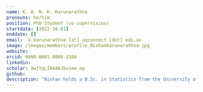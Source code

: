 ```yaml
---
name: K. A. N. K. Karunarathna
pronouns: he/him
position: PhD Student (co-supervision)
startdate: [2022-10-01]
enddate: []
email:  k.karunarathna [at] uqconnect [dot] edu.au
image: /images/members/profile_NishanKarunarathna.jpg
website:
orcid: 0000-0001-9800-3100
linkedin:
scholar: OwjYqLIAAAAJ&view_op
github: 
description: "Nishan holds a B.Sc. in Statistics from the University of Sri Jayewardenepura (Sri Lanka) and M.Sc. and M.Phil. degrees in Applied Statistics from the University of Peradeniya (Sri Lanka). He is a Ph.D. student at The University of Queensland, working on multivariate forecasting modelling frameworks to predict changes in population dynamics, biological communities and ecological interactions. His principal advisor is [Dr Nicholas Clark](https://about.uq.edu.au/experts/15140), his associate advisors are [Prof. Ricardo Soares Magalhães](https://about.uq.edu.au/experts/1991), [Prof. Wenbiao Hu](https://www.qut.edu.au/about/our-people/academic-profiles/w2.hu), [Dr Francis Hui](https://francishui.netlify.app/), and Konstans."
---
```

